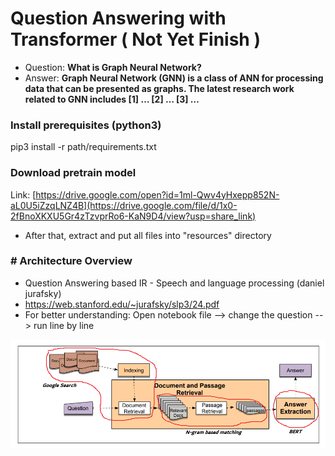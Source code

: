 #  Question Answering with Transformer ( Not Yet Finish )

- Question: **What is Graph Neural Network?**
- Answer: **Graph Neural Network (GNN) is a class of ANN for processing data that can be presented as graphs. The latest research work related to GNN includes [1] … [2] … [3] …**
### Install prerequisites (python3)
pip3 install -r path/requirements.txt 
### Download pretrain model 
Link: [https://drive.google.com/open?id=1ml-Qwv4yHxepp852N-aL0U5iZzqLNZ4B](https://drive.google.com/file/d/1x0-2fBnoXKXU5Gr4zTzvprRo6-KaN9D4/view?usp=share_link)
- After that, extract and put all files into "resources" directory

### # Architecture Overview
 - Question Answering based IR - Speech and language processing (daniel jurafsky)
 - https://web.stanford.edu/~jurafsky/slp3/24.pdf
 - For better understanding: Open notebook file --> change the question --> run line by line
 
<img src="KBSA/Framework.png">




